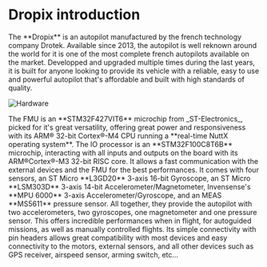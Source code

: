 # Dropix introduction

The \*\*Dropix\*\* is an autopilot manufactured by the french technology company Drotek. Available since 2013, the autopilot is well reknown around the world for it is one of the most complete french autopilots available on the market. Developped and upgraded multiple times during the last years, it is built for anyone looking to provide its vehicle with a reliable, easy to use and powerful autopilot that's affordable and built with high standards of quality.

![Hardware](https://github.com/drotek/doc-dropix/tree/febd8f2f8aa9fc0e420add93c9b38a8fd5135a1e/features/images/ico1.png?raw=true)

The FMU is an \*\*STM32F427VIT6\*\* microchip from \_ST-Electronics\_, picked for it's great versatility, offering great power and responsiveness with its ARM® 32-bit Cortex®-M4 CPU running a \*\*real-time NuttX operating system\*\*. The IO processor is an \*\*STM32F100C8T6B\*\* microchip, interacting with all inputs and outputs on the board with its ARM®Cortex®-M3 32-bit RISC core. It allows a fast communication with the external devices and the FMU for the best performances. It comes with four sensors, an ST Micro \*\*L3GD20\*\* 3-axis 16-bit Gyroscope, an ST Micro \*\*LSM303D\*\* 3-axis 14-bit Accelerometer/Magnetometer, Invensense's \*\*MPU 6000\*\* 3-axis Accelerometer/Gyroscope, and an MEAS \*\*MS5611\*\* pressure sensor. All together, they provide the autopilot with two accelerometers, two gyroscopes, one magnetometer and one pressure sensor. This offers incredible performances when in flight, for autoguided missions, as well as manually controlled flights. Its simple connectivity with pin headers allows great compatibility with most devices and easy connectivity to the motors, external sensors, and all other devices such as GPS receiver, airspeed sensor, arming switch, etc...

